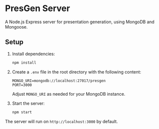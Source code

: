# PresGen Server

A Node.js Express server for presentation generation, using MongoDB and Mongoose.

## Setup

1. Install dependencies:
   ```bash
   npm install
   ```

2. Create a `.env` file in the root directory with the following content:
   ```env
   MONGO_URI=mongodb://localhost:27017/presgen
   PORT=3000
   ```
   Adjust `MONGO_URI` as needed for your MongoDB instance.

3. Start the server:
   ```bash
   npm start
   ```

The server will run on `http://localhost:3000` by default. 